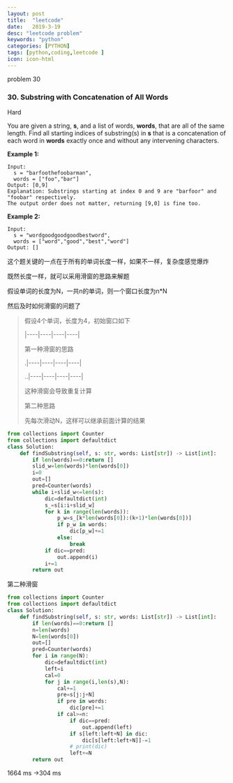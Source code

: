 ```yaml
---
layout: post
title:  "leetcode"
date:   2019-3-19
desc: "leetcode problem"
keywords: "python"
categories: [PYTHON]
tags: [python,coding,leetcode ]
icon: icon-html
---
```


problem 30

### 30. Substring with Concatenation of All Words

Hard

You are given a string, **s**, and a list of words, **words**, that are all of the same length. Find all starting indices of substring(s) in **s** that is a concatenation of each word in **words** exactly once and without any intervening characters.

**Example 1:**

```
Input:
  s = "barfoothefoobarman",
  words = ["foo","bar"]
Output: [0,9]
Explanation: Substrings starting at index 0 and 9 are "barfoor" and "foobar" respectively.
The output order does not matter, returning [9,0] is fine too.
```

**Example 2:**

```
Input:
  s = "wordgoodgoodgoodbestword",
  words = ["word","good","best","word"]
Output: []
```

这个题关键的一点在于所有的单词长度一样，如果不一样，复杂度感觉爆炸

既然长度一样，就可以采用滑窗的思路来解题

假设单词的长度为N，一共n的单词，则一个窗口长度为n*N

然后及时如何滑窗的问题了

> 假设4个单词，长度为4，初始窗口如下
>
> \|----\|----\|----\|----\|
>
> 第一种滑窗的思路
>
> .\|----\|----\|----\|----\|
>
> ..\|----\|----\|----\|----\|
>
> 这种滑窗会导致重复计算
>
> 第二种思路
>
> 先每次滑动N，这样可以继承前面计算的结果

```python
from collections import Counter
from collections import defaultdict
class Solution:
    def findSubstring(self, s: str, words: List[str]) -> List[int]:
        if len(words)==0:return []
        slid_w=len(words)*len(words[0])
        i=0
        out=[]
        pred=Counter(words)
        while i+slid_w<=len(s):
            dic=defaultdict(int)
            s_=s[i:i+slid_w]
            for k in range(len(words)):
                p_w=s_[k*len(words[0]):(k+1)*len(words[0])]
                if p_w in words:
                    dic[p_w]+=1
                else:
                    break
            if dic==pred:
                out.append(i)
            i+=1
        return out

```

第二种滑窗

```python
from collections import Counter
from collections import defaultdict
class Solution:
    def findSubstring(self, s: str, words: List[str]) -> List[int]:
        if len(words)==0:return []
        n=len(words)
        N=len(words[0])
        out=[]
        pred=Counter(words)
        for i in range(N):
            dic=defaultdict(int)
            left=i
            cal=0
            for j in range(i,len(s),N):
                cal+=1
                pre=s[j:j+N]
                if pre in words:
                    dic[pre]+=1
                if cal>=n:
                    if dic==pred:
                        out.append(left)
                    if s[left:left+N] in dic:
                        dic[s[left:left+N]]-=1
                    # print(dic)
                    left+=N
        return out
```

1664 ms ->304 ms